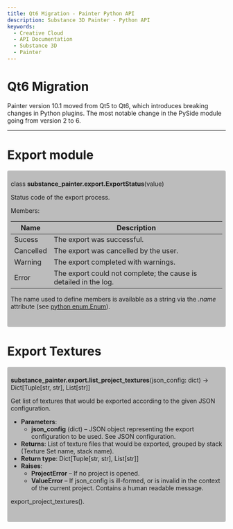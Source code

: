 ```yaml
---
title: Qt6 Migration - Painter Python API
description: Substance 3D Painter - Python API
keywords:
  - Creative Cloud
  - API Documentation
  - Substance 3D
  - Painter
---
```


# Qt6 Migration

Painter version 10.1 moved from Qt5 to Qt6, which introduces breaking changes in Python plugins. The most notable change in the PySide module going from version 2 to 6.

---

# Export module

<div style="background-color:#BCBCBC;padding:8px;border-radius:4px">

class **substance_painter.export.ExportStatus**(value)

Status code of the export process.

Members:

| Name | Description |
|---|---|
| Sucess | The export was successful. |
| Cancelled | The export was cancelled by the user. |
| Warning | The export completed with warnings. |
| Error | The export could not complete; the cause is detailed in the log. |

<InlineAlert variant="info" slots="text" />

The name used to define members is available as a string via the _.name_ attribute (see [python enum.Enum](https://docs.python.org/3/library/enum.html#enum.Enum)).

<br/>
</div>

# Export Textures

<div style="background-color:#BCBCBC;padding:8px;border-radius:4px">

**substance_painter.export.list_project_textures**(json_config: dict) → Dict[Tuple[str, str], List[str]]

Get list of textures that would be exported according to the given JSON configuration.

- **Parameters**:
  - **json_config** (dict) – JSON object representing the export configuration to be used. See JSON configuration.
- **Returns**: List of texture files that would be exported, grouped by stack (Texture Set name, stack name).
- **Return type**: Dict[Tuple[str, str], List[str]]
- **Raises**:
  - **ProjectError** – If no project is opened.
  - **ValueError** – If json_config is ill-formed, or is invalid in the context of the current project. Contains a human readable message.

<InlineAlert variant="info" slots="text" />

export_project_textures().
 
<br/>
</div>
